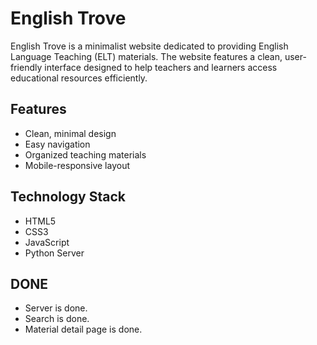 # English Trove

English Trove is a minimalist website dedicated to providing English Language Teaching (ELT) materials. The website features a clean, user-friendly interface designed to help teachers and learners access educational resources efficiently.

## Features
- Clean, minimal design
- Easy navigation
- Organized teaching materials
- Mobile-responsive layout

## Technology Stack
- HTML5
- CSS3
- JavaScript
- Python Server

## DONE
- Server is done.
- Search is done.
- Material detail page is done.
